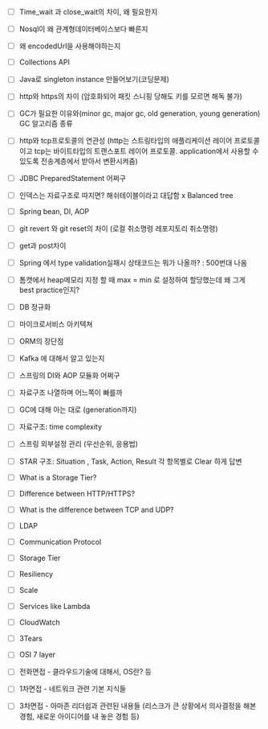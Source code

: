 
- [ ] Time_wait 과 close_wait의 차이, 왜 필요한지
- [ ] Nosql이 왜 관계형데이터베이스보다 빠른지
- [ ] 왜 encodedUrl을 사용해야하는지
- [ ] Collections API
- [ ] Java로 singleton instance 만들어보기(코딩문제)
- [ ] http와 https의 차이 (암호화되어 패킷 스니핑 당해도 키를 모르면 해독 불가)
- [ ] GC가 필요한 이유와(minor gc, major gc, old generation, young generation) GC 알고리즘 종류
- [ ] http와 tcp프로토콜의 연관성 (http는 스트링타입의 애플리케이션 레이어 프로토콜이고 tcp는 바이트타입의 트랜스포트 레이어 프로토콜. application에서 사용할 수 있도록 전송계층에서 받아서 변환시켜줌)
- [ ] JDBC PreparedStatement 어쩌구
- [ ] 인덱스는 자료구조로 따지면? 해쉬테이블이라고 대답함 x Balanced tree
- [ ] Spring bean, DI, AOP
- [ ] git revert 와 git reset의 차이 (로컬 취소명령 레포지토리 취소명령)
- [ ] get과 post차이
- [ ] Spring 에서 type validation실패시 상태코드는 뭐가 나올까? : 500번대 나옴
- [ ] 톰캣에서 heap메모리 지정 할 때 max = min 로 설정하여 할당했는데 왜 그게 best practice인지?
- [ ] DB 정규화
- [ ] 마이크로서비스 아키텍쳐
- [ ] ORM의 장단점
- [ ] Kafka 에 대해서 알고 있는지
- [ ] 스프링의 DI와 AOP 모듈화 어쩌구
- [ ] 자료구조 나열하며 어느쪽이 빠를까
- [ ] GC에 대해 아는 대로 (generation까지)
- [ ] 자료구조: time complexity
- [ ] 스프링 외부설정 관리 (우선순위, 응용법) 
- [ ] STAR 구조: Situation , Task, Action, Result 각 항목별로 Clear 하게 답변
- [ ] What is a Storage Tier? 
- [ ] Difference between HTTP/HTTPS? 
- [ ] What is the difference between TCP and UDP?
- [ ] LDAP
- [ ] Communication Protocol
- [ ] Storage Tier
- [ ] Resiliency
- [ ] Scale
- [ ] Services like Lambda
- [ ] CloudWatch
- [ ] 3Tears
- [ ] OSI 7 layer
- [ ] 전화면접 - 클라우드기술에 대해서, OS란? 등 
- [ ] 1차면접 - 네트워크 관련 기본 지식들 
- [ ] 3차면접 - 아마존 리더쉽과 관련된 내용들 (리스크가 큰 상황에서 의사결정을 해본 경험, 새로운 아이디어를 내 놓은 경험 등)


